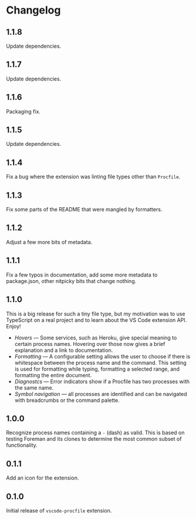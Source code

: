 # Changelog

## 1.1.8

Update dependencies.

## 1.1.7

Update dependencies.

## 1.1.6

Packaging fix.

## 1.1.5

Update dependencies.

## 1.1.4

Fix a bug where the extension was linting file types other than `Procfile`.

## 1.1.3

Fix some parts of the README that were mangled by formatters.

## 1.1.2

Adjust a few more bits of metadata.

## 1.1.1

Fix a few typos in documentation, add some more metadata to package.json, other nitpicky
bits that change nothing.

## 1.1.0

This is a big release for such a tiny file type, but my motivation was to use TypeScript
on a real project and to learn about the VS Code extension API. Enjoy!

- _Hovers_ — Some services, such as Heroku, give special meaning to certain process
  names. Hovering over those now gives a brief explanation and a link to documentation.
- _Formatting_ — A configurable setting allows the user to choose if there is whitespace
  between the process name and the command. This setting is used for formatting while
  typing, formatting a selected range, and formatting the entire document.
- _Diagnostcs_ — Error indicators show if a Procfile has two processes with the same
  name.
- _Symbol navigation_ — all processes are identified and can be navigated with
  breadcrumbs or the command palette.

## 1.0.0

Recognize process names containing a `-` (dash) as valid. This is based on testing
Foreman and its clones to determine the most common subset of functionality.

## 0.1.1

Add an icon for the extension.

## 0.1.0

Initial release of `vscode-procfile` extension.
